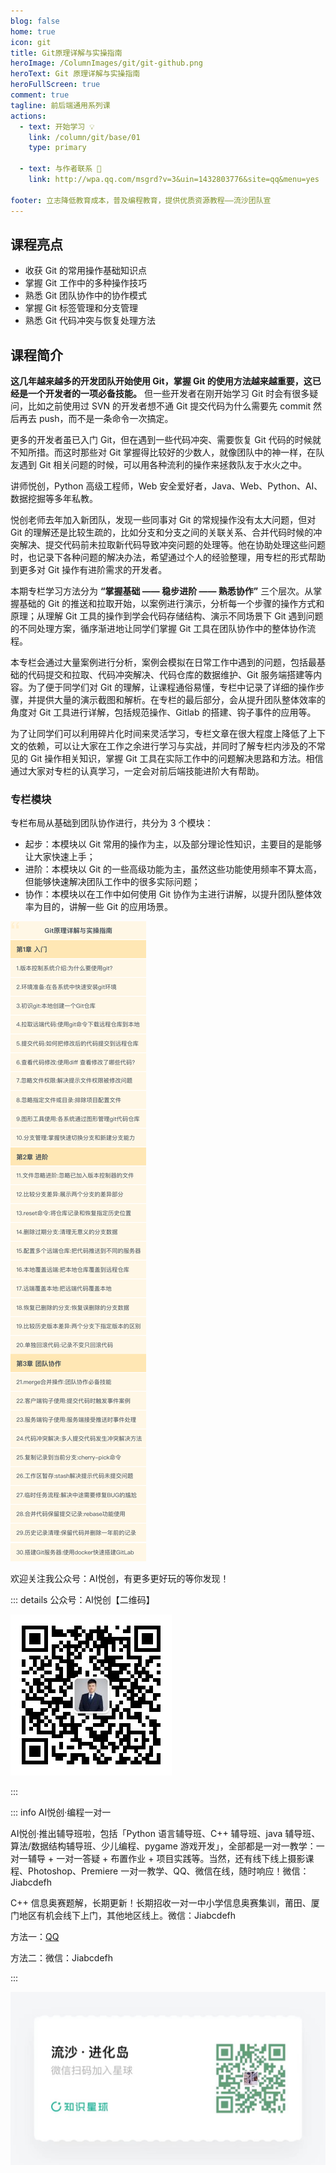 ```yaml
---
blog: false
home: true
icon: git
title: Git原理详解与实操指南
heroImage: /ColumnImages/git/git-github.png
heroText: Git 原理详解与实操指南
heroFullScreen: true
comment: true
tagline: 前后端通用系列课
actions:
  - text: 开始学习 💡
    link: /column/git/base/01
    type: primary	

  - text: 与作者联系 👋
    link: http://wpa.qq.com/msgrd?v=3&uin=1432803776&site=qq&menu=yes

footer: 立志降低教育成本，普及编程教育，提供优质资源教程——流沙团队宣
---
```


## 课程亮点

- 收获 Git 的常用操作基础知识点
- 掌握 Git 工作中的多种操作技巧
- 熟悉 Git 团队协作中的协作模式
- 掌握 Git 标签管理和分支管理
- 熟悉 Git 代码冲突与恢复处理方法

## 课程简介

**这几年越来越多的开发团队开始使用 Git，掌握 Git 的使用方法越来越重要，这已经是一个开发者的一项必备技能。** 但一些开发者在刚开始学习 Git 时会有很多疑问，比如之前使用过 SVN 的开发者想不通 Git 提交代码为什么需要先 commit 然后再去 push，而不是一条命令一次搞定。

更多的开发者虽已入门 Git，但在遇到一些代码冲突、需要恢复 Git 代码的时候就不知所措。而这时那些对 Git 掌握得比较好的少数人，就像团队中的神一样，在队友遇到 Git 相关问题的时候，可以用各种流利的操作来拯救队友于水火之中。

讲师悦创，Python 高级工程师，Web 安全爱好者，Java、Web、Python、AI、数据挖掘等多年私教。

悦创老师去年加入新团队，发现一些同事对 Git 的常规操作没有太大问题，但对 Git 的理解还是比较生疏的，比如分支和分支之间的关联关系、合并代码时候的冲突解决、提交代码前未拉取新代码导致冲突问题的处理等。他在协助处理这些问题时，也记录下各种问题的解决办法，希望通过个人的经验整理，用专栏的形式帮助到更多对 Git 操作有进阶需求的开发者。

本期专栏学习方法分为 **“掌握基础 —— 稳步进阶 —— 熟悉协作”** 三个层次。从掌握基础的 Git 的推送和拉取开始，以案例进行演示，分析每一个步骤的操作方式和原理；从理解 Git 工具的操作到学会代码存储结构、演示不同场景下 Git 遇到问题的不同处理方案，循序渐进地让同学们掌握 Git 工具在团队协作中的整体协作流程。

本专栏会通过大量案例进行分析，案例会模拟在日常工作中遇到的问题，包括最基础的代码提交和拉取、代码冲突解决、代码仓库的数据维护、Git 服务端搭建等内容。为了便于同学们对 Git 的理解，让课程通俗易懂，专栏中记录了详细的操作步骤，并提供大量的演示截图和解析。在专栏的最后部分，会从提升团队整体效率的角度对 Git 工具进行详解，包括规范操作、Gitlab 的搭建、钩子事件的应用等。

为了让同学们可以利用碎片化时间来灵活学习，专栏文章在很大程度上降低了上下文的依赖，可以让大家在工作之余进行学习与实战，并同时了解专栏内涉及的不常见的 Git 操作相关知识，掌握 Git 工具在实际工作中的问题解决思路和方法。相信通过大家对专栏的认真学习，一定会对前后端技能进阶大有帮助。

### 专栏模块

专栏布局从基础到团队协作进行，共分为 3 个模块：

- 起步：本模块以 Git 常用的操作为主，以及部分理论性知识，主要目的是能够让大家快速上手；
- 进阶：本模块以 Git 的一些高级功能为主，虽然这些功能使用频率不算太高，但能够快速解决团队工作中的很多实际问题；
- 协作：本模块以在工作中如何使用 Git 协作为主进行讲解，以提升团队整体效率为目的，讲解一些 Git 的应用场景。

![img](./README.assets/5d882ce60001659f07503532.jpg)

欢迎关注我公众号：AI悦创，有更多更好玩的等你发现！

::: details 公众号：AI悦创【二维码】

![](/gzh.jpg)

:::

::: info AI悦创·编程一对一

AI悦创·推出辅导班啦，包括「Python 语言辅导班、C++ 辅导班、java 辅导班、算法/数据结构辅导班、少儿编程、pygame 游戏开发」，全部都是一对一教学：一对一辅导 + 一对一答疑 + 布置作业 + 项目实践等。当然，还有线下线上摄影课程、Photoshop、Premiere 一对一教学、QQ、微信在线，随时响应！微信：Jiabcdefh

C++ 信息奥赛题解，长期更新！长期招收一对一中小学信息奥赛集训，莆田、厦门地区有机会线下上门，其他地区线上。微信：Jiabcdefh

方法一：[QQ](http://wpa.qq.com/msgrd?v=3&uin=1432803776&site=qq&menu=yes)

方法二：微信：Jiabcdefh

:::

![](/zsxq.jpg)